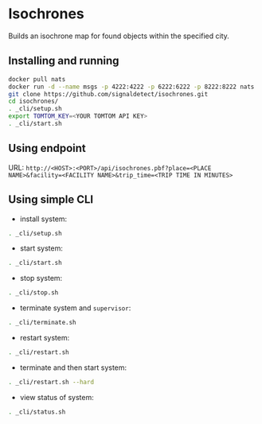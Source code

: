 # Isochrones

Builds an isochrone map for found objects within the specified city.

## Installing and running

```sh
docker pull nats
docker run -d --name msgs -p 4222:4222 -p 6222:6222 -p 8222:8222 nats
git clone https://github.com/signaldetect/isochrones.git
cd isochrones/
. _cli/setup.sh
export TOMTOM_KEY=<YOUR TOMTOM API KEY>
. _cli/start.sh
```

## Using endpoint

URL: `http://<HOST>:<PORT>/api/isochrones.pbf?place=<PLACE NAME>&facility=<FACILITY NAME>&trip_time=<TRIP TIME IN MINUTES>`

## Using simple CLI

* install system:

```sh
. _cli/setup.sh
```

* start system:

```sh
. _cli/start.sh
```

* stop system:

```sh
. _cli/stop.sh
```

* terminate system and `supervisor`:

```sh
. _cli/terminate.sh
```

* restart system:

```sh
. _cli/restart.sh
```

* terminate and then start system:

```sh
. _cli/restart.sh --hard
```

* view status of system:

```sh
. _cli/status.sh
```
